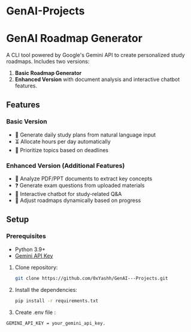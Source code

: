 # GenAI-Projects

# GenAI Roadmap Generator

A CLI tool powered by Google's Gemini API to create personalized study roadmaps. Includes two versions:  
1. **Basic Roadmap Generator**  
2. **Enhanced Version** with document analysis and interactive chatbot features.


## Features

### Basic Version
- 📅 Generate daily study plans from natural language input  
- ⏳ Allocate hours per day automatically  
- 🎯 Prioritize topics based on deadlines  

### Enhanced Version (Additional Features)
- 📄 Analyze PDF/PPT documents to extract key concepts  
- ❓ Generate exam questions from uploaded materials  
- 💬 Interactive chatbot for study-related Q&A  
- 🔄 Adjust roadmaps dynamically based on progress  

## Setup

### Prerequisites
- Python 3.9+  
- [Gemini API Key](https://aistudio.google.com/app/apikey)

1. Clone repository:
   ```bash
   git clone https://github.com/0xYashh/GenAI---Projects.git

2. Install the dependencies:
   ```bash
   pip install -r requirements.txt
3. Create .env file :
  ```bash
  GEMINI_API_KEY = your_gemini_api_key.

